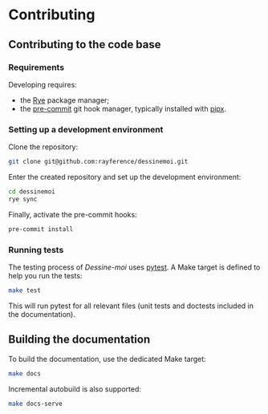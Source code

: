 # Contributing

## Contributing to the code base

### Requirements

Developing requires:

* the [Rye](https://rye-up.com/) package manager;
* the [pre-commit](https://pre-commit.com/) git hook manager, typically
  installed with [pipx](https://pipx.pypa.io/stable/).

### Setting up a development environment

Clone the repository:

```bash
git clone git@github.com:rayference/dessinemoi.git
```

Enter the created repository and set up the development environment:

```bash
cd dessinemoi
rye sync
```

Finally, activate the pre-commit hooks:

```bash
pre-commit install
```

### Running tests

The testing process of *Dessine-moi* uses [pytest](https://docs.pytest.org). A Make target is defined to
help you run the tests:

```bash
make test
```

This will run pytest for all relevant files (unit tests and doctests included
in the documentation).

## Building the documentation

To build the documentation, use the dedicated Make target:

```bash
make docs
```

Incremental autobuild is also supported:

```bash
make docs-serve
```
